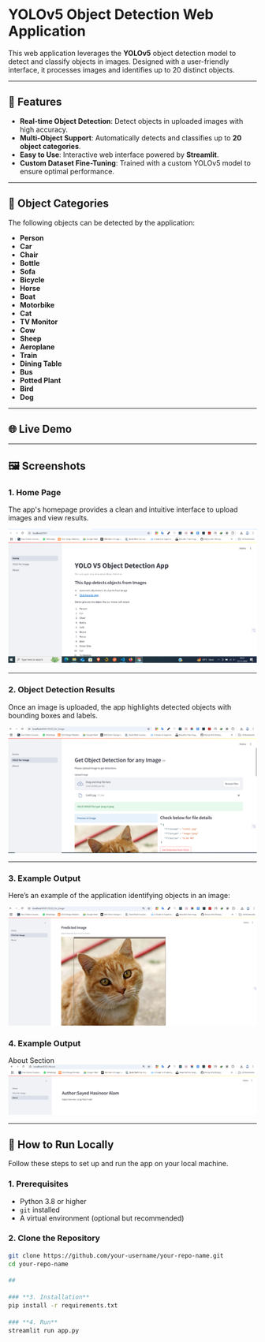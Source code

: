 # YOLOv5 Object Detection Web Application

This web application leverages the **YOLOv5** object detection model to detect and classify objects in images. Designed with a user-friendly interface, it processes images and identifies up to 20 distinct objects.

---

## 🌟 Features

- **Real-time Object Detection**: Detect objects in uploaded images with high accuracy.
- **Multi-Object Support**: Automatically detects and classifies up to **20 object categories**.
- **Easy to Use**: Interactive web interface powered by **Streamlit**.
- **Custom Dataset Fine-Tuning**: Trained with a custom YOLOv5 model to ensure optimal performance.

---

## 🎯 Object Categories

The following objects can be detected by the application:

- **Person**  
- **Car**  
- **Chair**  
- **Bottle**  
- **Sofa**  
- **Bicycle**  
- **Horse**  
- **Boat**  
- **Motorbike**  
- **Cat**  
- **TV Monitor**  
- **Cow**  
- **Sheep**  
- **Aeroplane**  
- **Train**  
- **Dining Table**  
- **Bus**  
- **Potted Plant**  
- **Bird**  
- **Dog**

---

## 🌐 Live Demo

---

## 🖼️ Screenshots

### **1. Home Page**
The app's homepage provides a clean and intuitive interface to upload images and view results.

![Home Page](assets/Capture1.PNG)

---

### **2. Object Detection Results**
Once an image is uploaded, the app highlights detected objects with bounding boxes and labels.

![Detection Results](assets/Capture2.PNG)

---

### **3. Example Output**
Here’s an example of the application identifying  objects in an image:

![Example Output](assets/Capture3.PNG)

### **4. Example Output**
About Section
![About Section](assets/Capture4.PNG)


---

## 🚀 How to Run Locally

Follow these steps to set up and run the app on your local machine.

### **1. Prerequisites**
- Python 3.8 or higher
- `git` installed
- A virtual environment (optional but recommended)

### **2. Clone the Repository**
```bash
git clone https://github.com/your-username/your-repo-name.git
cd your-repo-name

##

### **3. Installation**
pip install -r requirements.txt

### **4. Run**
streamlit run app.py


